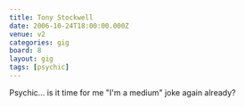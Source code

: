 ```yaml
---
title: Tony Stockwell
date: 2006-10-24T18:00:00.000Z
venue: v2
categories: gig
board: 8
layout: gig
tags: [psychic]
---
```

Psychic... is it time for me "I'm a medium" joke again already?